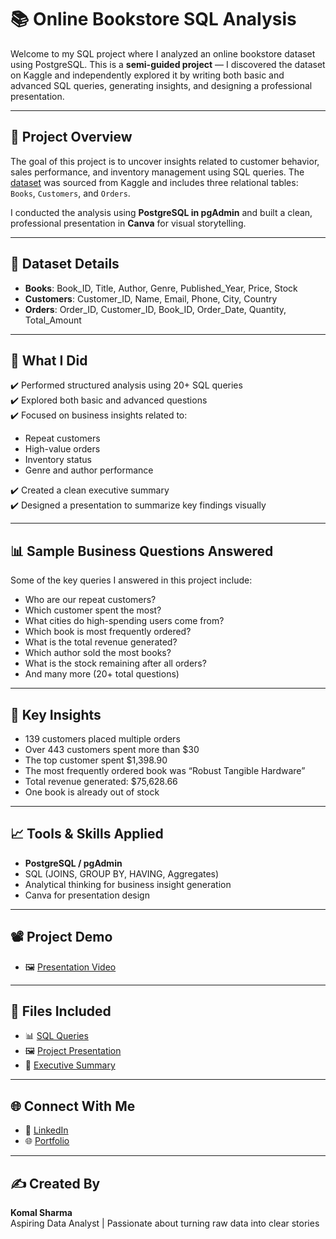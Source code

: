 # 📚 Online Bookstore SQL Analysis

Welcome to my SQL project where I analyzed an online bookstore dataset using PostgreSQL. This is a **semi-guided project** — I discovered the dataset on Kaggle and independently explored it by writing both basic and advanced SQL queries, generating insights, and designing a professional presentation.


---

## 📌 Project Overview

The goal of this project is to uncover insights related to customer behavior, sales performance, and inventory management using SQL queries. The [dataset](https://github.com/KomalSharma0/Online-Book-Store-Analysis/tree/main/Dataset) was sourced from Kaggle and includes three relational tables: `Books`, `Customers`, and `Orders`.

I conducted the analysis using **PostgreSQL in pgAdmin** and built a clean, professional presentation in **Canva** for visual storytelling.

---

## 🧾 Dataset Details

- **Books**: Book_ID, Title, Author, Genre, Published_Year, Price, Stock  
- **Customers**: Customer_ID, Name, Email, Phone, City, Country  
- **Orders**: Order_ID, Customer_ID, Book_ID, Order_Date, Quantity, Total_Amount  

---

## 🧠 What I Did

✔️ Performed structured analysis using 20+ SQL queries  
✔️ Explored both basic and advanced questions  
✔️ Focused on business insights related to:
- Repeat customers  
- High-value orders  
- Inventory status  
- Genre and author performance

✔️ Created a clean executive summary    
✔️ Designed a presentation to summarize key findings visually

---

## 📊 Sample Business Questions Answered

Some of the key queries I answered in this project include:

- Who are our repeat customers?  
- Which customer spent the most?  
- What cities do high-spending users come from?  
- Which book is most frequently ordered?  
- What is the total revenue generated?  
- Which author sold the most books?  
- What is the stock remaining after all orders?  
- And many more (20+ total questions)

---

## 🎯 Key Insights

- 139 customers placed multiple orders  
- Over 443 customers spent more than $30  
- The top customer spent $1,398.90  
- The most frequently ordered book was “Robust Tangible Hardware”  
- Total revenue generated: $75,628.66  
- One book is already out of stock

---

## 📈 Tools & Skills Applied

- **PostgreSQL / pgAdmin**  
- SQL (JOINS, GROUP BY, HAVING, Aggregates)  
- Analytical thinking for business insight generation  
- Canva for presentation design  

---

## 📽️ Project Demo

- 🖼️ [Presentation Video](#)

---

## 📁 Files Included

- 📊 [SQL Queries](https://github.com/KomalSharma0/Online-Book-Store-Analysis/blob/main/BookStore%20Analysis%20using%20SQL.sql)
- 🖼️ [Project Presentation](https://github.com/KomalSharma0/Online-Book-Store-Analysis/blob/main/Presentation.pdf)
- 📄 [Executive Summary](https://github.com/KomalSharma0/Online-Book-Store-Analysis/blob/main/Executive_Summary.pdf)

---

## 🌐 Connect With Me

- 💼 [LinkedIn](https://www.linkedin.com/in/komalsharma-insights)
- 🌐 [Portfolio]( https://komalsharma0.github.io/Portfolio/)

---

## ✍️ Created By

**Komal Sharma**  
Aspiring Data Analyst | Passionate about turning raw data into clear stories  
